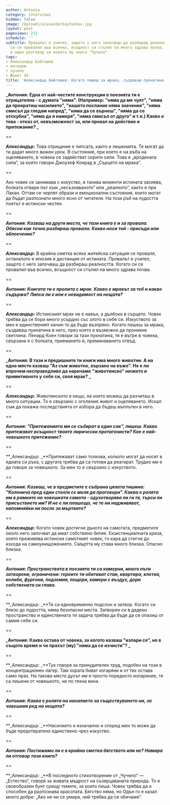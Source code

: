 ```yaml
---
author: Antonia
category: interviews
hidden: false
image: /Uploads/alexanderbaytoshev.jpg
layout: post
pageviews: 213
schedule: ''
subtitle: Провалът е учител, защото с него започваш да разбираш реалността. Когато
  си се провалил във всичко, всъщност си стъпил на много здрава почва, казва поетът
  в един разговор за новата му книга "Чучело"
tags:
- Александър Байтошев
- интервю
- чучело
- Жанет 45
title: 'Александър Байтошев: Когато пишеш за мрака, създаваш пукнатина в него'
---
```


**_Антония: Една от най-честите конструкции в поезията ти е отрицателна - с думата "няма". (Например: "няма да ме чуят", "няма да прекратиш насилието", "нашето послание няма значение", "няма смисъл да гледам напред", "няма да се върнеш", "няма да се отскубна", "няма да я намеря", "няма смисъл от друго" и т.н.) Какво e това - отказ от, невъзможност за, или провал на действие и притежание? _**

\==

**_Александър:_** Това отрицание е липсата, както и лишенията. Те могат да ти дадат много важен урок. В състояние, при което е на ръба на оцеляването, в човека се задействат скрити сили. Това е „вродената сила“, за която говори Джоузеф Конрад в „Сърцето на мрака“. 

\==

Ако човек се занимава с изкуство, в такива моменти истината засиява, болката отваря път към „несъзнаваното“ или „реалното”, както е при Лакан. Оттам се черпят образи и емоционални състояния, които могат да бъдат разпознати много ясно от читателя. На този ръб на лудостта поетът е истински честен.

\==

**_Антония: Казваш на други места, че тази книга е и за провала. Обясни как точно разбираш провала. Какво носи той - присъда или облекчение?_**

\==

**_Александър:_** В крайна сметка всяка житейска ситуация се проваля, останалото е илюзия и дистанция от истината. Провалът е учител, защото с него започваш да разбираш реалността. Когато си се провалил във всичко, всъщност си стъпил на много здрава почва.

\==

**_Антония: Книгата ти е пропита с мрак. Какво е мракът за теб и какво съдържа? Липса ли е или е невидимост на нещата?_**

\==

**_Александър:_** Истинският мрак не е навън, а дълбоко в сърцето. Човек трябва да се бори много усърдно със злото в себе си. Изкуството за мен е единственият начин то да бъде възпряно. Когато пишеш за мрака, създаваш пукнатина в него, през която е възможно да проникне светлина. Ленард Коен говори за тази пукнатина, тя е вътре в човека, свързана е с болката, приемането ѝ, преминаването отвъд.

\==

**_Антония: В тази и предишните ти книги има много животни. А на едно място казваш "Аз съм животно, вързано на въже". Не е ли впрочем несправедливо да наричаме "животинско" низкото и примитивното у себе си, своя мрак? _**

\==

**_Александър:_** Животинското е нещо, на което можеш да разчиташ в много ситуации. То е свързано с оголения живот и оцеляването. Искал съм да покажа последствията от избора да бъдеш въплътен в него.

\==

**_Антония: "Притежанията ми се събират в един сак", пишеш. Какво притежават всъщност твоите лирически протагонисти? Кое е най-човешкото притежание?_**

\==

**_Александър: _**Притежават само толкова, колкото могат да носят в едната си ръка, с другата трябва да са готови да реагират. Трудно ми е да говоря за човешкото. За мен то е свързано с изкуството.

\==

**_Антония: Казваш, че в предметите е събрана цялата тишина: "Коленича пред един стол/и се моля да проговори". Каква е ролята им в рамките на човешката самота - одухотворява ли ги тя, търси ли присъствието им? И не е ли плашещо, че те ни надживяват, напомняйки ни после за мъртвите?_**

\==

**_Александър:_** Когато човек достигне дъното на самотата, предметите около него започват да имат собствено битие. Екзистенциалната криза, която преживява истински самотният човек, го кара да стигне до изхода на самоунищожението. Смъртта му става много близка. Опасно близка.

\==

**_Антония: Пространствата в поезията ти са камерни, много пъти затворени, ограничени: героите ти обитават стаи, квартира, клетка, колиба, фургони, подземия, пещери, камери с въздух, дори собствената си глава._**

\==

**_Александър: _**Те са едновременно подслон и затвор. Когато си близо до лудостта, няма безопасни места. Затворен си в дадено пространство и единствената ти задача трябва да бъде да се опазиш от самия себе си.

\==

**_Антония: Какво остава от човека, за когото казваш "изпари се", но в същото време и че прахът (му) "няма да се изчисти"? _**

\==

**_Александър: _**Тук говоря за принудителен труд, подобен на този в концентрационен лагер. Там хората биват изгаряни и от тях остава само прах. На такова място духът им е просто поредното изпарение, те са лишени от човешкото, не по тяхна вина.

\==

**_Антония: Каква е ролята на насилието за съществуването ни, за човешкия ред на нещата?_**

\==

**_Александър: _**Насилието е изначално и според мен то може да бъде предотвратено единствено чрез изкуство. 

\==

**_Антония: Постижимо ли е в крайна сметка бягството или не? Намира ли отговор тази книга?_**

\==

**_Александър: _**В последното стихотворение от „Чучело“ — „Естество“, говоря за живата мъдрост на съзерцаваната природа. То е своеобразен бунт срещу темите, за които пиша. Човек трябва да е способен да разпознава красотата. Бягство няма, но Одън го е казал много добре: „Ако не ни се умира, ний трябва да се обичаме“.